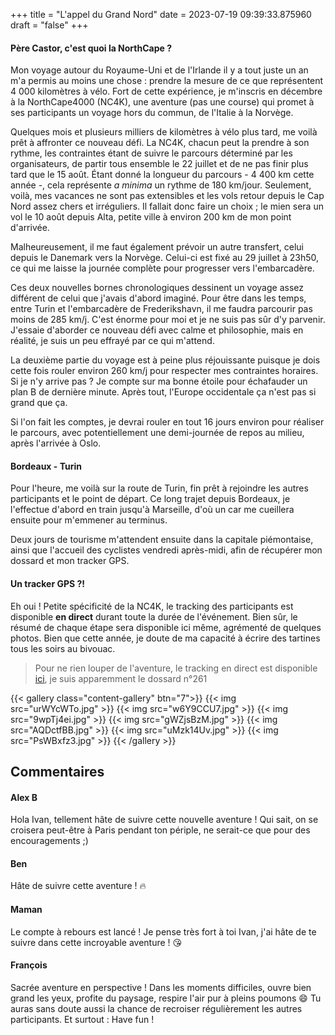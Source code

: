 +++
title = "L'appel du Grand Nord"
date = 2023-07-19 09:39:33.875960
draft = "false"
+++

#### Père Castor, c'est quoi la NorthCape ?

Mon voyage autour du Royaume-Uni et de l'Irlande il y a tout juste un an m'a permis au moins une chose : prendre la mesure de ce que représentent 4 000 kilomètres à vélo.
Fort de cette expérience, je m'inscris en décembre à la NorthCape4000 (NC4K), une aventure (pas une course) qui promet à ses participants un voyage hors du commun, de l'Italie à la Norvège.

Quelques mois et plusieurs milliers de kilomètres à vélo plus tard, me voilà prêt à affronter ce nouveau défi. La NC4K, chacun peut la prendre à son rythme, les contraintes étant de suivre le parcours déterminé par les organisateurs, de partir tous ensemble le 22 juillet et de ne pas finir plus tard que le 15 août. Étant donné la longueur du parcours - 4 400 km cette année -, cela représente _a minima_ un rythme de 180 km/jour.
Seulement, voilà, mes vacances ne sont pas extensibles et les vols retour depuis le Cap Nord assez chers et irréguliers. Il fallait donc faire un choix ; le mien sera un vol le 10 août depuis Alta, petite ville à environ 200 km de mon point d'arrivée.

Malheureusement, il me faut également prévoir un autre transfert, celui depuis le Danemark vers la Norvège. Celui-ci est fixé au 29 juillet à 23h50, ce qui me laisse la journée complète pour progresser vers l'embarcadère.

Ces deux nouvelles bornes chronologiques dessinent un voyage assez différent de celui que j'avais d'abord imaginé. Pour être dans les temps, entre Turin et l'embarcadère de Frederikshavn, il me faudra parcourir pas moins de 285 km/j. C'est énorme pour moi et je ne suis pas sûr d'y parvenir. J'essaie d'aborder ce nouveau défi avec calme et philosophie, mais en réalité, je suis un peu effrayé par ce qui m'attend.

La deuxième partie du voyage est à peine plus réjouissante puisque je dois cette fois rouler environ 260 km/j pour respecter mes contraintes horaires.
Si je n'y arrive pas ? Je compte sur ma bonne étoile pour échafauder un plan B de dernière minute. Après tout, l'Europe occidentale ça n'est pas si grand que ça.

Si l'on fait les comptes, je devrai rouler en tout 16 jours environ pour réaliser le parcours, avec potentiellement une demi-journée de repos au milieu, après l'arrivée à Oslo.

#### Bordeaux - Turin

Pour l'heure, me voilà sur la route de Turin, fin prêt à rejoindre les autres participants et le point de départ. Ce long trajet depuis Bordeaux, je l'effectue d'abord en train jusqu'à Marseille, d'où un car me cueillera ensuite pour m'emmener au terminus.

Deux jours de tourisme m'attendent ensuite dans la capitale piémontaise, ainsi que l'accueil des cyclistes vendredi après-midi, afin de récupérer mon dossard et mon tracker GPS.

#### Un tracker GPS ?!

Eh oui ! Petite spécificité de la NC4K, le tracking des participants est disponible **en direct** durant toute la durée de l'événement. Bien sûr, le résumé de chaque étape sera disponible ici même, agrémenté de quelques photos. Bien que cette année, je doute de ma capacité à écrire des tartines tous les soirs au bivouac.

> Pour ne rien louper de l'aventure, le tracking en direct est disponible [ici](https://northcape4000.com/), je suis apparemment le dossard n°261

{{< gallery class="content-gallery" btn="7">}}
{{< img src="urWYcWTo.jpg" >}}
{{< img src="w6Y9CCU7.jpg" >}}
{{< img src="9wpTj4ei.jpg" >}}
{{< img src="gWZjsBzM.jpg" >}}
{{< img src="AQDctfBB.jpg" >}}
{{< img src="uMzk14Uv.jpg" >}}
{{< img src="PsWBxfz3.jpg" >}}
{{< /gallery >}}

## Commentaires

#### Alex B
Hola Ivan, tellement hâte de suivre cette nouvelle aventure !
Qui sait, on se croisera peut-être à Paris pendant ton périple, ne serait-ce que pour des encouragements ;)

#### Ben
Hâte de suivre cette aventure ! 🔥

#### Maman
Le compte à rebours est lancé ! Je pense très fort à toi Ivan, j'ai hâte de te suivre dans cette incroyable aventure ! 😘

#### François
Sacrée aventure en perspective !
Dans les moments difficiles, ouvre bien grand les yeux, profite du paysage, respire l'air pur à pleins poumons 😄
Tu auras sans doute aussi la chance de recroiser régulièrement les autres participants.
Et surtout : Have fun !
